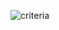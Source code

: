 ![criteria](https://user-images.githubusercontent.com/90358453/144850850-83d248d4-fdd5-4fbf-8084-215e370a83d3.PNG)
